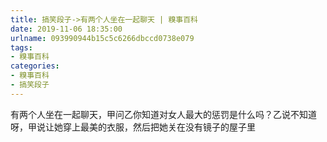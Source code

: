```yaml
---
title: 搞笑段子->有两个人坐在一起聊天 | 糗事百科
date: 2019-11-06 18:35:00
urlname: 093990944b15c5c6266dbccd0738e079
tags: 
- 糗事百科
categories:
- 糗事百科
- 搞笑段子
---
```

有两个人坐在一起聊天，甲问乙你知道对女人最大的惩罚是什么吗？乙说不知道呀，甲说让她穿上最美的衣服，然后把她关在没有镜子的屋子里



